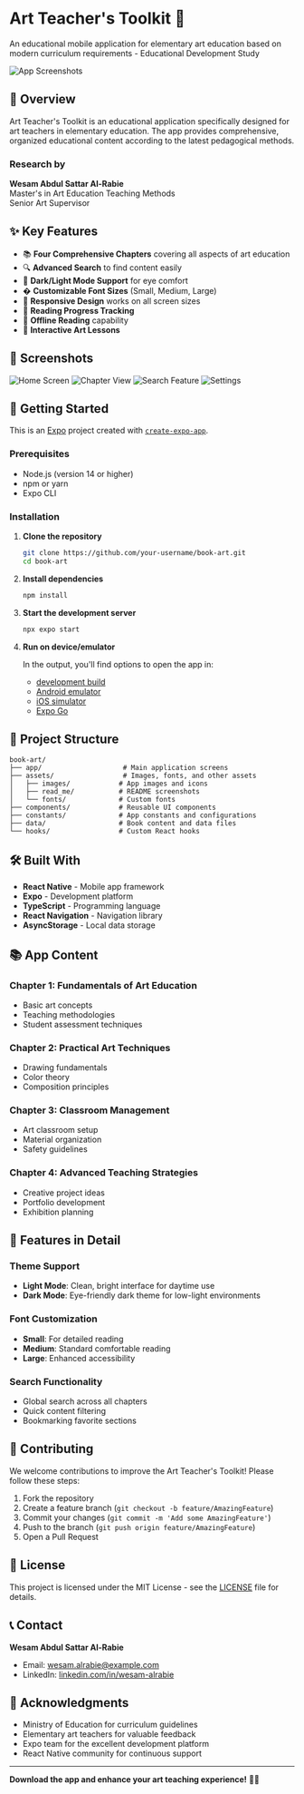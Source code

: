 # Art Teacher's Toolkit 🎨

An educational mobile application for elementary art education based on modern curriculum requirements - Educational Development Study

![App Screenshots](./assets/read_me/photo_3_2025-06-04_00-04-05.jpg)

## 📖 Overview

Art Teacher's Toolkit is an educational application specifically designed for art teachers in elementary education. The app provides comprehensive, organized educational content according to the latest pedagogical methods.

### Research by
**Wesam Abdul Sattar Al-Rabie**  
Master's in Art Education Teaching Methods  
Senior Art Supervisor

## ✨ Key Features

- 📚 **Four Comprehensive Chapters** covering all aspects of art education
- 🔍 **Advanced Search** to find content easily
- 🌙 **Dark/Light Mode Support** for eye comfort
- � **Customizable Font Sizes** (Small, Medium, Large)
- 📱 **Responsive Design** works on all screen sizes
- 🔄 **Reading Progress Tracking**
- 📖 **Offline Reading** capability
- 🎨 **Interactive Art Lessons**

## 📱 Screenshots

![Home Screen](./assets/read_me/photo_1_2025-06-04_00-04-05.jpg)
![Chapter View](./assets/read_me/photo_2_2025-06-04_00-04-05.jpg)
![Search Feature](./assets/read_me/photo_3_2025-06-04_00-04-05.jpg)
![Settings](./assets/read_me/photo_4_2025-06-04_00-04-05.jpg)

## 🚀 Getting Started

This is an [Expo](https://expo.dev) project created with [`create-expo-app`](https://www.npmjs.com/package/create-expo-app).

### Prerequisites

- Node.js (version 14 or higher)
- npm or yarn
- Expo CLI

### Installation

1. **Clone the repository**
   ```bash
   git clone https://github.com/your-username/book-art.git
   cd book-art
   ```

2. **Install dependencies**
   ```bash
   npm install
   ```

3. **Start the development server**
   ```bash
   npx expo start
   ```

4. **Run on device/emulator**
   
   In the output, you'll find options to open the app in:
   - [development build](https://docs.expo.dev/develop/development-builds/introduction/)
   - [Android emulator](https://docs.expo.dev/workflow/android-studio-emulator/)
   - [iOS simulator](https://docs.expo.dev/workflow/ios-simulator/)
   - [Expo Go](https://expo.dev/go)

## 📁 Project Structure

```
book-art/
├── app/                    # Main application screens
├── assets/                 # Images, fonts, and other assets
│   ├── images/            # App images and icons
│   ├── read_me/           # README screenshots
│   └── fonts/             # Custom fonts
├── components/            # Reusable UI components
├── constants/             # App constants and configurations
├── data/                  # Book content and data files
└── hooks/                 # Custom React hooks
```

## 🛠️ Built With

- **React Native** - Mobile app framework
- **Expo** - Development platform
- **TypeScript** - Programming language
- **React Navigation** - Navigation library
- **AsyncStorage** - Local data storage

## 📚 App Content

### Chapter 1: Fundamentals of Art Education
- Basic art concepts
- Teaching methodologies
- Student assessment techniques

### Chapter 2: Practical Art Techniques
- Drawing fundamentals
- Color theory
- Composition principles

### Chapter 3: Classroom Management
- Art classroom setup
- Material organization
- Safety guidelines

### Chapter 4: Advanced Teaching Strategies
- Creative project ideas
- Portfolio development
- Exhibition planning

## 🎨 Features in Detail

### Theme Support
- **Light Mode**: Clean, bright interface for daytime use
- **Dark Mode**: Eye-friendly dark theme for low-light environments

### Font Customization
- **Small**: For detailed reading
- **Medium**: Standard comfortable reading
- **Large**: Enhanced accessibility

### Search Functionality
- Global search across all chapters
- Quick content filtering
- Bookmarking favorite sections

## 🤝 Contributing

We welcome contributions to improve the Art Teacher's Toolkit! Please follow these steps:

1. Fork the repository
2. Create a feature branch (`git checkout -b feature/AmazingFeature`)
3. Commit your changes (`git commit -m 'Add some AmazingFeature'`)
4. Push to the branch (`git push origin feature/AmazingFeature`)
5. Open a Pull Request

## 📄 License

This project is licensed under the MIT License - see the [LICENSE](LICENSE) file for details.

## 📞 Contact

**Wesam Abdul Sattar Al-Rabie**  
- Email: wesam.alrabie@example.com
- LinkedIn: [linkedin.com/in/wesam-alrabie](https://linkedin.com/in/wesam-alrabie)

## 🙏 Acknowledgments

- Ministry of Education for curriculum guidelines
- Elementary art teachers for valuable feedback
- Expo team for the excellent development platform
- React Native community for continuous support

---

**Download the app and enhance your art teaching experience!** 🎨📱